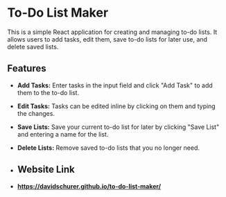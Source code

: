 # To-Do List Maker

This is a simple React application for creating and managing to-do lists. It allows users to add tasks, edit them, save to-do lists for later use, and delete saved lists. 

## Features

- **Add Tasks:** Enter tasks in the input field and click "Add Task" to add them to the to-do list.
- **Edit Tasks:** Tasks can be edited inline by clicking on them and typing the changes.
- **Save Lists:** Save your current to-do list for later by clicking "Save List" and entering a name for the list.
- **Delete Lists:** Remove saved to-do lists that you no longer need.

- ## Website Link
- **https://davidschurer.github.io/to-do-list-maker/**
